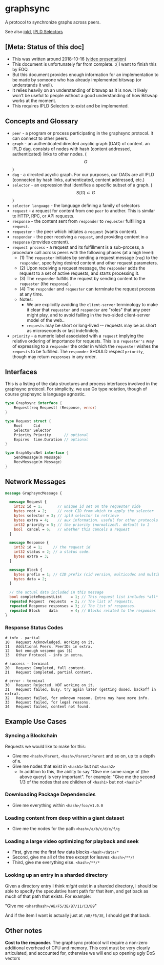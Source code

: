 # graphsync

A protocol to synchronize graphs across peers.

See also [ipld](../IPLD.md), [IPLD Selectors](../selectors/selectors.md)

## [Meta: Status of this doc]

- This was written around 2018-10-16 ([video presentation](https://drive.google.com/file/d/1NbbVxZQFKXwW6mdodxgTaftsI8eID-c1/view))
- This document is unfortunately far from complete. :( I want to finish this by EOQ.
- But this document provides enough information for an implementation to be made by someone who has already implemented bitswap (or understands it well).
- It relies heavily on an understanding of bitswap as it is now. It likely won't be useful to people without a good understanding of how Bitswap works at the moment.
- This requires IPLD Selectors to exist and be implemented.

## Concepts and Glossary

- `peer` - a program or process participating in the graphsync protocol. It can connect to other peers.
- `graph` - an authenticated directed acyclic graph (DAG) of content. an IPLD dag. consists of nodes with hash (content addressed, authenticated) links to other nodes. ($$ G $$)
- `dag` - a directed acyclic graph. For our purposes, our DAGs are all IPLD (connected by hash links, authenticated, content addressed, etc.)
- `selector` - an expression that identifies a specific subset of a graph.  ($$ S(G) \subset G $$)
- `selector language` - the language defining a family of selectors
- `request` - a request for content from one `peer` to another. This is similar to HTTP, RPC, or API requests.
- `response` - the content sent from `responder` to `requester` fulfilling a `request`.
- `requester` - the peer which initiates a `request` (wants content).
- `responder` - the peer receiving a `request`, and providing content in a `response` (provides content).
- `request process` - a request and its fulfillment is a sub-process, a procedure call across peers with the following phases (at a high level):
  - (1) The `requester` initiates by sending a request message (`req`) to the `responder`, specifying desired content and other request parameters.
  - (2) Upon receiving a request message, the `responder` adds the request to a set of active requests, and starts processing it.
  - (3) The `responder` fulfills the request by sending content to the `requester` (the `response`) .
  - (4) The `responder` and `requester` can terminate the request process at any time.
  - Notes:
    - We are explicitly avoiding the `client-server` terminology to make it clear that `requester` and `responder` are "roles" that any peer might play, and to avoid failling in the two-sided client-server model of the web..
    - `requests` may be short or long-lived -- requests may be as short as microseconds or last indefinitely.
- `priority` - a numeric label associated with a `request` implying the relative ordering of importance for requests. This is a `requester's` way of expressing to a `responder` the order in which the `requester` wishes the `requests` to be fulfilled. The `responder` SHOULD respect `priority`, though may return `responses` in any order.

## Interfaces

This is a listing of the data structures and process interfaces involved in the graphsync protocol. For simplicity, we use Go type notation, though of course graphsync is language agnostic.

```go
type Graphsync interface {
	Request(req	Request) (Response, error)
}

type Request struct {
    Root     Cid
    Selector Selector
    Priority Priority      // optional
    Expires  time.Duration // optional
}

type GraphSyncNet interface {
    SendMessage(m Message)
    RecvMessage(m Message)
}
```


## Network Messages

```protobuf
message GraphsyncMessage {

  message Request {
    int32 id = 1;       // unique id set on the requester side
    bytes root = 2;     // root CID from which to apply the selector
    bytes selector = 3; // ipld selector to retrieve
    bytes extra = 4;    // aux information. useful for other protocols
    int32 priority = 5;	// the priority (normalized). default to 1
    bool  cancel = 6;   // whether this cancels a request
  }

  message Response {
    int32 id = 1;     // the request id
    int32 status = 2; // a status code.
    bytes extra = 3;
  }

  message Block {
  	bytes prefix = 1; // CID prefix (cid version, multicodec and multihash prefix (type + length)
  	bytes data = 2;
  }

  // the actual data included in this message
  bool completeRequestList    = 1; // This request list includes *all* requests, replacing outstanding requests.
  repeated Request  requests  = 2; // The list of requests.
  repeated Response responses = 3; // The list of responses.
  repeated Block    data      = 4; // Blocks related to the responses
}
```

### Response Status Codes

```
# info - partial
10   Request Acknowledged. Working on it.
11   Additional Peers. PeerIDs in extra.
12   Not enough vespene gas ($)
13   Other Protocol - info in extra.

# success - terminal
20   Request Completed, full content.
21   Request Completed, partial content.

# error - terminal
30   Request Rejected. NOT working on it.
31   Request failed, busy, try again later (getting dosed. backoff in extra).
32   Request failed, for unknown reason. Extra may have more info.
33   Request failed, for legal reasons.
34   Request failed, content not found.
```

## Example Use Cases

### Syncing a Blockchain

Requests we would like to make for this:

- Give me `<hash>/Parent`, `<hash>/Parent/Parent` and so on, up to a depth of `N`.
- Give me nodes that exist in `<hash1>` but not `<hash2>`
  - In addition to this, the ability to say "Give me some range of (the above query) is very important". For example: "Give me the second 1/3 of the nodes that are children of `<hash1>` but not `<hash2>`"

### Downloading Package Dependencies

- Give me everything within `<hash>/foo/v1.0.0`

### Loading content from deep within a giant dataset

- Give me the nodes for the path `<hash>/a/b/c/d/e/f/g`

### Loading a large video optimizing for playback and seek

- First, give me the first few data blocks `<hash>/data/*`
- Second, give me all of the tree except for leaves `<hash>/**/!`
- Third, give me everything else. `<hash>/**/*`

### Looking up an entry in a sharded directory

Given a directory entry I think *might* exist in a sharded directory, I should be able to specify the speculative hamt path for that item, and get back as much of that path that exists. For example:

"Give me `<shardhash>/AB/F5/3E/B7/11/C3/B9`"

And if the item I want is actually just at `/AB/F5/3E`, I should get that back.

## Other notes

**Cost to the responder.** The graphsync protocol will require a non-zero additional overhead of CPU and memory. This cost must be very clearly articulated, and accounted for, otherwise we will end up opening ugly DoS vectors


